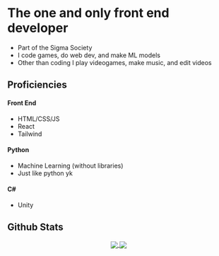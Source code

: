 
<h1>The one and only front end developer</h1> 
<ul>
  <li>Part of the Sigma Society</li>
  <li>I code games, do web dev, and make ML models</li>
  <li>Other than coding I play videogames, make music, and edit videos</li>
</ul>

<h2>Proficiencies</h2>
<h4>Front End</h4>
<ul>
  <li>HTML/CSS/JS</li>
  <li>React</li>
  <li>Tailwind</li> 
</ul>
<h4>Python</h4>
<ul>
  <li>Machine Learning (without libraries)</li>
  <li>Just like python yk</li>
</ul>
<h4>C#</h4>
<ul>
  <li>Unity</li>
</ul>


<h2>Github Stats</h2>

<p align="center">
  <a href="https://github.com/anuraghazra/github-readme-stats" align="center">
    <img align="center" src="https://github-readme-stats.vercel.app/api?username=TejasDoesStuff&show_icons=true&include_all_commits=true&theme=ambient_gradient&hide_border=true"/>
  </a>
  <a href="https://github.com/anuraghazra/github-readme-stats" align="center">
    <img align="center" src="https://github-readme-stats.vercel.app/api/top-langs/?username=TejasDoesStuff&layout=compact&theme=ambient_gradient&hide_border=true"/>
  </a>
</p>
<br>
<!-- [![GitHub Streak](https://streak-stats.demolab.com/?user=SanixWheee)](https://git.io/streak-stats) -->


<!--
**SanixWheee/SanixWheee** is a ✨ _special_ ✨ repository because its `README.md` (this file) appears on your GitHub profile.

Here are some ideas to get you started:

- 🔭 I’m currently working on ...
- 🌱 I’m currently learning ...
- 👯 I’m looking to collaborate on ...
- 🤔 I’m looking for help with ...
- 💬 Ask me about ...
- 📫 How to reach me: ...
- 😄 Pronouns: ...
- ⚡ Fun fact: ...
-->
